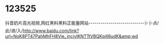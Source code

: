 # 123525
抖音奶片高光视频,网红黑料黑料正能量网站----------------------------🩺🩺点/此/进/入/http://www.baidu.com/link?url=NoK8PT47PahMhFH8Vie_jnciyIKNTTtVBQKpill6udK&amp;wd
